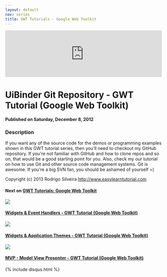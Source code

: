 ```yaml
---
layout: default
nav: series
title: GWT Tutorials - Google Web Toolkit
---
```


<div class="container">
    <div class="row mt grid">
        <div class="mt"></div>
        <div class="row" style="margin-bottom: 20px;">
            <div class="col-sm-push-1 col-sm-10 col-md-push-2 col-md-8">
                <div class="video-container">
                    <iframe width="100%" src="https://www.youtube.com/embed/dCx3xVC4fPE" frameborder="0" allowfullscreen></iframe>
                </div>
            </div>
            <div class="clearfix"></div>
            <div class="col-md-8">
                <h1>UiBinder Git Repository - GWT Tutorial (Google Web Toolkit)</h1>
                <h4>Published on Saturday, December 8, 2012</h4>
                <h3>Description</h3>
                <p>If you want any of the source code for the demos or programming examples shown in this GWT tutorial series, then you'll need to checkout my GitHub repository. If you're not familiar with GitHub and how to clone repos and so on, that would be a good starting point for you. Also, check my our tutorial on how to use Git and other source code management systems. Git is awesome. If you're a big SVN fan, you should be ashamed of yourself =)

Copyright (c) 2013 Rodrigo Silveira http://www.easylearntutorial.com</p>
            </div>
            <div class="col-md-4">
                <h4>Next on <a href="/series/gwt-tutorials-google-web-toolkit">GWT Tutorials: Google Web Toolkit</a></h4><div class="row" style="margin-bottom: 20px">
            <div class="col-md-6">
                <a href="/series/gwt-tutorials-google-web-toolkit/widgets-event-handlers-gwt-tutorial-google-web-toolkit-">
                    <img src="/img/blank.gif" data-echo="https://i.ytimg.com/vi/6yXWuUQDVDU/hqdefault.jpg" class="img-responsive" />
                </a>
            </div>
            <div class="col-md-6">
                <h4>
                    <a href="/series/gwt-tutorials-google-web-toolkit/widgets-event-handlers-gwt-tutorial-google-web-toolkit-">Widgets & Event Handlers - GWT Tutorial (Google Web Toolkit)</a>
                </h4>
            </div>
        </div><div class="row" style="margin-bottom: 20px">
            <div class="col-md-6">
                <a href="/series/gwt-tutorials-google-web-toolkit/widgets-application-themes-gwt-tutorial-google-web-toolkit-">
                    <img src="/img/blank.gif" data-echo="https://i.ytimg.com/vi/FQ62DmVcfYQ/hqdefault.jpg" class="img-responsive" />
                </a>
            </div>
            <div class="col-md-6">
                <h4>
                    <a href="/series/gwt-tutorials-google-web-toolkit/widgets-application-themes-gwt-tutorial-google-web-toolkit-">Widgets & Application Themes - GWT Tutorial (Google Web Toolkit)</a>
                </h4>
            </div>
        </div><div class="row" style="margin-bottom: 20px">
            <div class="col-md-6">
                <a href="/series/gwt-tutorials-google-web-toolkit/mvp-model-view-presenter-gwt-tutorial-google-web-toolkit-">
                    <img src="/img/blank.gif" data-echo="https://i.ytimg.com/vi/QaFgdzyJ1JY/hqdefault.jpg" class="img-responsive" />
                </a>
            </div>
            <div class="col-md-6">
                <h4>
                    <a href="/series/gwt-tutorials-google-web-toolkit/mvp-model-view-presenter-gwt-tutorial-google-web-toolkit-">MVP - Model View Presenter - GWT Tutorial (Google Web Toolkit)</a>
                </h4>
            </div>
        </div>
            </div>
            <div class="col-md-8">
                {% include disqus.html %}
            </div>
        </div>
    </div>
    <div class="row mt grid"></div>
</div>
